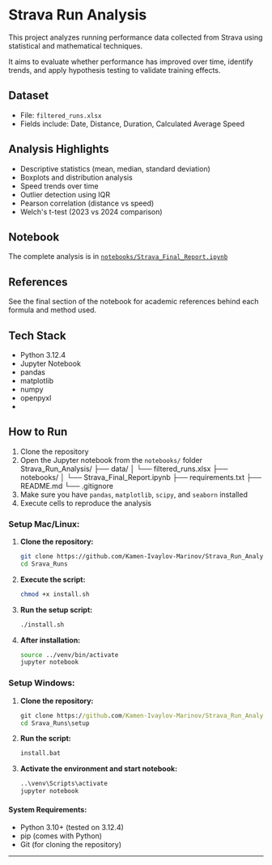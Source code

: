 # Strava Run Analysis

This project analyzes running performance data collected from Strava using statistical and mathematical techniques.

It aims to evaluate whether performance has improved over time, identify trends, and apply hypothesis testing to validate training effects.


## Dataset

- File: `filtered_runs.xlsx`
- Fields include: Date, Distance, Duration, Calculated Average Speed

## Analysis Highlights

- Descriptive statistics (mean, median, standard deviation)
- Boxplots and distribution analysis
- Speed trends over time
- Outlier detection using IQR
- Pearson correlation (distance vs speed)
- Welch's t-test (2023 vs 2024 comparison)

## Notebook

The complete analysis is in [`notebooks/Strava_Final_Report.ipynb`](notebooks/Strava_Final_Report.ipynb)

## References
See the final section of the notebook for academic references behind each formula and method used.

## Tech Stack

- Python 3.12.4
- Jupyter Notebook
- pandas
- matplotlib
- numpy
- openpyxl
- 
## How to Run
1. Clone the repository  
2. Open the Jupyter notebook from the `notebooks/` folder
Strava_Run_Analysis/
├── data/
│   └── filtered_runs.xlsx
├── notebooks/
│   └── Strava_Final_Report.ipynb
├── requirements.txt
├── README.md
└── .gitignore
4. Make sure you have `pandas`, `matplotlib`, `scipy`, and `seaborn` installed  
5. Execute cells to reproduce the analysis

### Setup Mac/Linux:

1. **Clone the repository:**
   ```bash
   git clone https://github.com/Kamen-Ivaylov-Marinov/Strava_Run_Analysis.git
   cd Srava_Runs

2. **Execute the script:**
   ```bash
   chmod +x install.sh
   
4. **Run the setup script:**
   ```bash
   ./install.sh
   
6. **After installation:**
   ```bash
   source ../venv/bin/activate
   jupyter notebook

### Setup Windows:

1. **Clone the repository:**
   ```cmd
   git clone https://github.com/Kamen-Ivaylov-Marinov/Strava_Run_Analysis.git
   cd Srava_Runs\setup
   
2. **Run the script:**
   ```cmd
   install.bat
   
3. **Activate the environment and start notebook:**
    ```cmd
   ..\venv\Scripts\activate
   jupyter notebook

#### System Requirements:
- Python 3.10+ (tested on 3.12.4)
- pip (comes with Python)
- Git (for cloning the repository)
---
